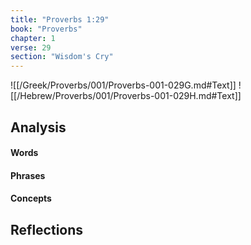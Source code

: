 ```yaml
---
title: "Proverbs 1:29"
book: "Proverbs"
chapter: 1
verse: 29
section: "Wisdom's Cry"
---
```

![[/Greek/Proverbs/001/Proverbs-001-029G.md#Text]]
![[/Hebrew/Proverbs/001/Proverbs-001-029H.md#Text]]

## Analysis

#### Words

#### Phrases

#### Concepts

## Reflections
